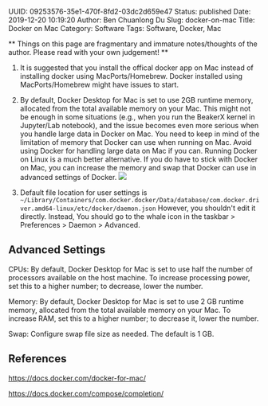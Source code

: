UUID: 09253576-35e1-470f-8fd2-03dc2d659e47
Status: published
Date: 2019-12-20 10:19:20
Author: Ben Chuanlong Du
Slug: docker-on-mac
Title: Docker on Mac
Category: Software
Tags: Software, Docker, Mac

**
Things on this page are
fragmentary and immature notes/thoughts of the author.
Please read with your own judgement!
**


1. It is suggested that you install the offical docker app on Mac
    instead of installing docker using MacPorts/Homebrew.
    Docker installed using MacPorts/Homebrew might have issues to start. 

2. By default, 
    Docker Desktop for Mac is set to use 2GB runtime memory, 
    allocated from the total available memory on your Mac.
    This might not be enough in some situations (e.g., when you run the BeakerX kernel in Jupyter/Lab notebook),
    and the issue becomes even more serious when you handle large data in Docker on Mac.
    You need to keep in mind of the limitation of memory that Docker can use when running on Mac.
    Avoid using Docker for handling large data on Mac if you can.
    Running Docker on Linux is a much better alternative.
    If you do have to stick with Docker on Mac,
    you can increase the memory and swap that Docker can use in advanced settings of Docker.
    ![](https://user-images.githubusercontent.com/824507/71281147-0b0ce780-2312-11ea-87cd-349ab77d5479.png)

3. Default file location for user settings is
    `~/Library/Containers/com.docker.docker/Data/database/com.docker.driver.amd64-linux/etc/docker/daemon.json`
    However,
    you shouldn't edit it directly. 
    Instead, 
    You should go to the whale icon in the taskbar > Preferences > Daemon > Advanced.


## Advanced Settings

CPUs: By default, 
Docker Desktop for Mac is set to use half the number of processors available on the host machine. 
To increase processing power, set this to a higher number; to decrease, lower the number.

Memory: By default, 
Docker Desktop for Mac is set to use 2 GB runtime memory, 
allocated from the total available memory on your Mac. 
To increase RAM, set this to a higher number; to decrease it, lower the number.

Swap: Configure swap file size as needed. The default is 1 GB.

## References

https://docs.docker.com/docker-for-mac/

https://docs.docker.com/compose/completion/

